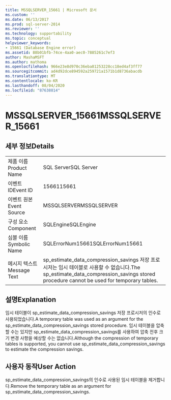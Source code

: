 ```yaml
---
title: MSSQLSERVER_15661 | Microsoft 문서
ms.custom: ''
ms.date: 06/13/2017
ms.prod: sql-server-2014
ms.reviewer: ''
ms.technology: supportability
ms.topic: conceptual
helpviewer_keywords:
- 15661 (Database Engine error)
ms.assetid: 88b01bfb-74ce-4aa0-aec0-7885261c7ef3
author: MashaMSFT
ms.author: mathoma
ms.openlocfilehash: 966e23e8d970c36eba81253228cc18ed4af3ff77
ms.sourcegitcommit: ad4d92dce894592a259721a1571b1d8736abacdb
ms.translationtype: MT
ms.contentlocale: ko-KR
ms.lasthandoff: 08/04/2020
ms.locfileid: "87638814"
---
```

# <a name="mssqlserver_15661"></a><span data-ttu-id="5c198-102">MSSQLSERVER_15661</span><span class="sxs-lookup"><span data-stu-id="5c198-102">MSSQLSERVER_15661</span></span>
    
## <a name="details"></a><span data-ttu-id="5c198-103">세부 정보</span><span class="sxs-lookup"><span data-stu-id="5c198-103">Details</span></span>  
  
|||  
|-|-|  
|<span data-ttu-id="5c198-104">제품 이름</span><span class="sxs-lookup"><span data-stu-id="5c198-104">Product Name</span></span>|<span data-ttu-id="5c198-105">SQL Server</span><span class="sxs-lookup"><span data-stu-id="5c198-105">SQL Server</span></span>|  
|<span data-ttu-id="5c198-106">이벤트 ID</span><span class="sxs-lookup"><span data-stu-id="5c198-106">Event ID</span></span>|<span data-ttu-id="5c198-107">15661</span><span class="sxs-lookup"><span data-stu-id="5c198-107">15661</span></span>|  
|<span data-ttu-id="5c198-108">이벤트 원본</span><span class="sxs-lookup"><span data-stu-id="5c198-108">Event Source</span></span>|<span data-ttu-id="5c198-109">MSSQLSERVER</span><span class="sxs-lookup"><span data-stu-id="5c198-109">MSSQLSERVER</span></span>|  
|<span data-ttu-id="5c198-110">구성 요소</span><span class="sxs-lookup"><span data-stu-id="5c198-110">Component</span></span>|<span data-ttu-id="5c198-111">SQLEngine</span><span class="sxs-lookup"><span data-stu-id="5c198-111">SQLEngine</span></span>|  
|<span data-ttu-id="5c198-112">심볼 이름</span><span class="sxs-lookup"><span data-stu-id="5c198-112">Symbolic Name</span></span>|<span data-ttu-id="5c198-113">SQLErrorNum15661</span><span class="sxs-lookup"><span data-stu-id="5c198-113">SQLErrorNum15661</span></span>|  
|<span data-ttu-id="5c198-114">메시지 텍스트</span><span class="sxs-lookup"><span data-stu-id="5c198-114">Message Text</span></span>|<span data-ttu-id="5c198-115">sp_estimate_data_compression_savings 저장 프로시저는 임시 테이블로 사용할 수 없습니다.</span><span class="sxs-lookup"><span data-stu-id="5c198-115">The sp_estimate_data_compression_savings stored procedure cannot be used for temporary tables.</span></span>|  
  
## <a name="explanation"></a><span data-ttu-id="5c198-116">설명</span><span class="sxs-lookup"><span data-stu-id="5c198-116">Explanation</span></span>  
 <span data-ttu-id="5c198-117">임시 테이블이 sp_estimate_data_compression_savings 저장 프로시저의 인수로 사용되었습니다.</span><span class="sxs-lookup"><span data-stu-id="5c198-117">A temporary table was used as an argument for the sp_estimate_data_compression_savings stored procedure.</span></span> <span data-ttu-id="5c198-118">임시 테이블을 압축할 수는 있지만 sp_estimate_data_compression_savings를 사용하여 압축 전후 크기 변경 사항을 예상할 수는 없습니다.</span><span class="sxs-lookup"><span data-stu-id="5c198-118">Although the compression of temporary tables is supported, you cannot use sp_estimate_data_compression_savings to estimate the compression savings.</span></span>  
  
## <a name="user-action"></a><span data-ttu-id="5c198-119">사용자 동작</span><span class="sxs-lookup"><span data-stu-id="5c198-119">User Action</span></span>  
 <span data-ttu-id="5c198-120">sp_estimate_data_compression_savings의 인수로 사용된 임시 테이블을 제거합니다.</span><span class="sxs-lookup"><span data-stu-id="5c198-120">Remove the temporary table as an argument for sp_estimate_data_compression_savings.</span></span>  
  
  

